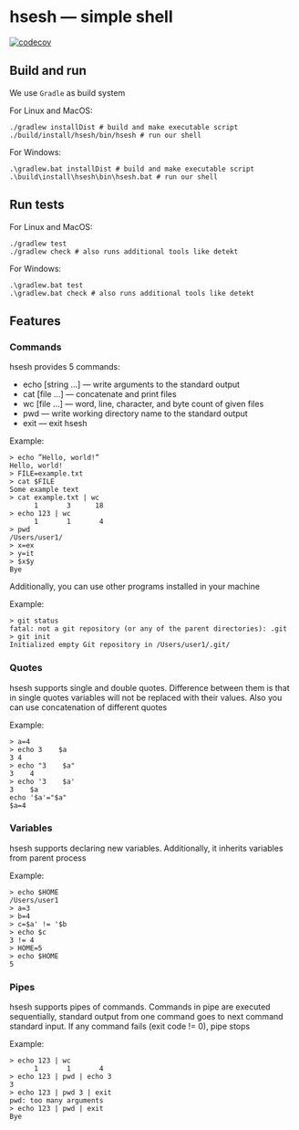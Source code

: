 # hsesh — simple shell
[![codecov](https://codecov.io/gh/KaperD/HSE-SD-Course/branch/implementation-task/graph/badge.svg?token=XK9YMS2NLZ)](https://codecov.io/gh/KaperD/HSE-SD-Course)

## Build and run
We use `Gradle` as build system

For Linux and MacOS:
```shell
./gradlew installDist # build and make executable script
./build/install/hsesh/bin/hsesh # run our shell
```

For Windows:
```shell
.\gradlew.bat installDist # build and make executable script
.\build\install\hsesh\bin\hsesh.bat # run our shell
```

## Run tests

For Linux and MacOS:
```shell
./gradlew test
./gradlew check # also runs additional tools like detekt
```

For Windows:
```shell
.\gradlew.bat test
.\gradlew.bat check # also runs additional tools like detekt
```

## Features

### Commands
hsesh provides 5 commands:
- echo [string ...] — write arguments to the standard output
- cat [file ...] — concatenate and print files
- wc [file ...] — word, line, character, and byte count of given files
- pwd — write working directory name to the standard output
- exit — exit hsesh

Example:
```shell
> echo ”Hello, world!”
Hello, world!
> FILE=example.txt
> cat $FILE
Some example text
> cat example.txt | wc
      1       3      18
> echo 123 | wc
      1       1       4
> pwd
/Users/user1/
> x=ex
> y=it
> $x$y
Bye
```

Additionally, you can use other programs installed in your machine

Example:
```shell
> git status
fatal: not a git repository (or any of the parent directories): .git
> git init
Initialized empty Git repository in /Users/user1/.git/
```

### Quotes
hsesh supports single and double quotes. Difference between them is that in single quotes variables will not be replaced with their values. Also you can use concatenation of different quotes

Example:
```shell
> a=4
> echo 3    $a
3 4
> echo "3    $a"
3    4
> echo '3    $a'
3    $a
echo '$a'="$a"
$a=4
```

### Variables
hsesh supports declaring new variables. Additionally, it inherits variables from parent process

Example:
```shell
> echo $HOME
/Users/user1
> a=3
> b=4
> c=$a' != '$b
> echo $c
3 != 4
> HOME=5
> echo $HOME
5
```

### Pipes

hsesh supports pipes of commands. Commands in pipe are executed sequentially, standard output from one command goes to next command standard input. If any command fails (exit code != 0), pipe stops

Example:
```shell
> echo 123 | wc
      1       1       4
> echo 123 | pwd | echo 3
3
> echo 123 | pwd 3 | exit
pwd: too many arguments
> echo 123 | pwd | exit
Bye
```
